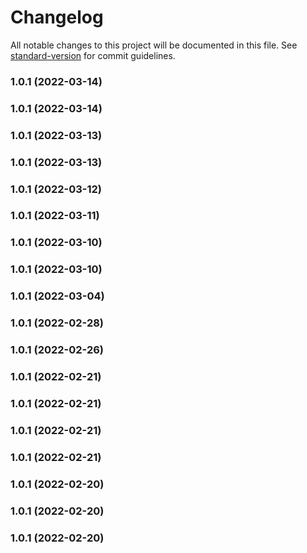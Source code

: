 # Changelog

All notable changes to this project will be documented in this file. See [standard-version](https://github.com/conventional-changelog/standard-version) for commit guidelines.

### 1.0.1 (2022-03-14)

### 1.0.1 (2022-03-14)

### 1.0.1 (2022-03-13)

### 1.0.1 (2022-03-13)

### 1.0.1 (2022-03-12)

### 1.0.1 (2022-03-11)

### 1.0.1 (2022-03-10)

### 1.0.1 (2022-03-10)

### 1.0.1 (2022-03-04)

### 1.0.1 (2022-02-28)

### 1.0.1 (2022-02-26)

### 1.0.1 (2022-02-21)

### 1.0.1 (2022-02-21)

### 1.0.1 (2022-02-21)

### 1.0.1 (2022-02-21)

### 1.0.1 (2022-02-20)

### 1.0.1 (2022-02-20)

### 1.0.1 (2022-02-20)
